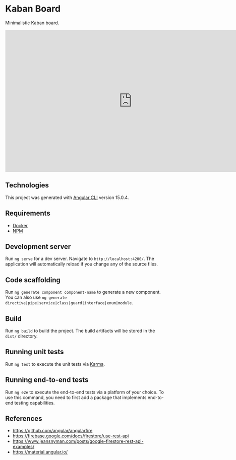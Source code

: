 # Kaban Board

Minimalistic Kaban board.

<iframe style="border: 1px solid rgba(0, 0, 0, 0.1);" width="800" height="450" src="https://www.figma.com/embed?embed_host=share&url=https%3A%2F%2Fwww.figma.com%2Ffile%2FStxq8Mwo3vQn3pOG09MSZ8%2FKaban-Board%3Fnode-id%3D0%253A1%26t%3DlBm5dv7LG469OUzt-1" allowfullscreen></iframe>

## Technologies

This project was generated with [Angular CLI](https://github.com/angular/angular-cli) version 15.0.4.

## Requirements

- [Docker]()
- [NPM]()

## Development server

Run `ng serve` for a dev server. Navigate to `http://localhost:4200/`.
The application will automatically reload if you change any of the source files.

## Code scaffolding

Run `ng generate component component-name` to generate a new component. You can
also use `ng generate directive|pipe|service|class|guard|interface|enum|module`.

## Build

Run `ng build` to build the project. The build artifacts will be stored in the
`dist/` directory.

## Running unit tests

Run `ng test` to execute the unit tests via [Karma](https://karma-runner.github.io).

## Running end-to-end tests

Run `ng e2e` to execute the end-to-end tests via a platform of your choice. To
use this command, you need to first add a package that implements end-to-end
testing capabilities.

## References

- <https://github.com/angular/angularfire>
- <https://firebase.google.com/docs/firestore/use-rest-api>
- <https://www.jeansnyman.com/posts/google-firestore-rest-api-examples/>
- <https://material.angular.io/>

